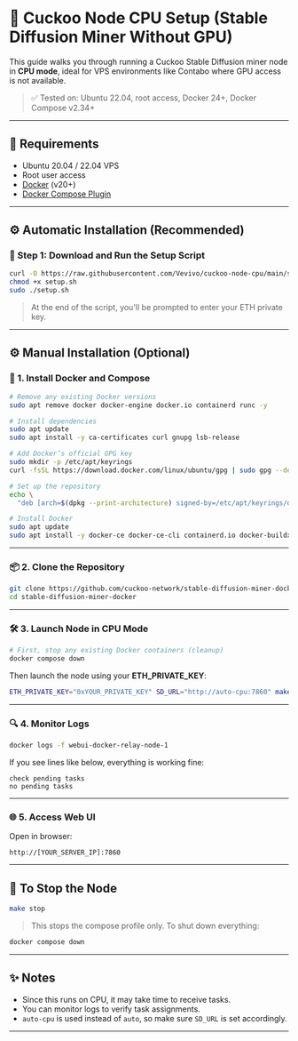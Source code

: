 # 🚀 Cuckoo Node CPU Setup (Stable Diffusion Miner Without GPU)

This guide walks you through running a Cuckoo Stable Diffusion miner node in **CPU mode**, ideal for VPS environments like Contabo where GPU access is not available.

> ✅ Tested on: Ubuntu 22.04, root access, Docker 24+, Docker Compose v2.34+

---

## 🧰 Requirements

- Ubuntu 20.04 / 22.04 VPS
- Root user access
- [Docker](https://docs.docker.com/engine/install/ubuntu/) (v20+)
- [Docker Compose Plugin](https://docs.docker.com/compose/install/linux/)

---

## ⚙️ Automatic Installation (Recommended)

### 📄 Step 1: Download and Run the Setup Script

```bash
curl -O https://raw.githubusercontent.com/Vevivo/cuckoo-node-cpu/main/setup.sh
chmod +x setup.sh
sudo ./setup.sh
```

> At the end of the script, you'll be prompted to enter your ETH private key.

---

## ⚙️ Manual Installation (Optional)

### 🧱 1. Install Docker and Compose

```bash
# Remove any existing Docker versions
sudo apt remove docker docker-engine docker.io containerd runc -y

# Install dependencies
sudo apt update
sudo apt install -y ca-certificates curl gnupg lsb-release

# Add Docker’s official GPG key
sudo mkdir -p /etc/apt/keyrings
curl -fsSL https://download.docker.com/linux/ubuntu/gpg | sudo gpg --dearmor -o /etc/apt/keyrings/docker.gpg

# Set up the repository
echo \ 
  "deb [arch=$(dpkg --print-architecture) signed-by=/etc/apt/keyrings/docker.gpg] https://download.docker.com/linux/ubuntu   $(lsb_release -cs) stable" |   sudo tee /etc/apt/sources.list.d/docker.list > /dev/null

# Install Docker
sudo apt update
sudo apt install -y docker-ce docker-ce-cli containerd.io docker-buildx-plugin docker-compose-plugin
```

---

### 📦 2. Clone the Repository

```bash
git clone https://github.com/cuckoo-network/stable-diffusion-miner-docker.git
cd stable-diffusion-miner-docker
```

---

### 🛠️ 3. Launch Node in CPU Mode

```bash
# First, stop any existing Docker containers (cleanup)
docker compose down
```

Then launch the node using your **ETH_PRIVATE_KEY**:

```bash
ETH_PRIVATE_KEY="0xYOUR_PRIVATE_KEY" SD_URL="http://auto-cpu:7860" make start-cpu
```

---

### 🔍 4. Monitor Logs

```bash
docker logs -f webui-docker-relay-node-1
```

If you see lines like below, everything is working fine:

```
check pending tasks
no pending tasks
```

---

### 🌐 5. Access Web UI

Open in browser:

```
http://[YOUR_SERVER_IP]:7860
```

---

## 🧼 To Stop the Node

```bash
make stop
```

> This stops the compose profile only. To shut down everything:

```bash
docker compose down
```

---

## ✨ Notes

- Since this runs on CPU, it may take time to receive tasks.
- You can monitor logs to verify task assignments.
- `auto-cpu` is used instead of `auto`, so make sure `SD_URL` is set accordingly.

---

